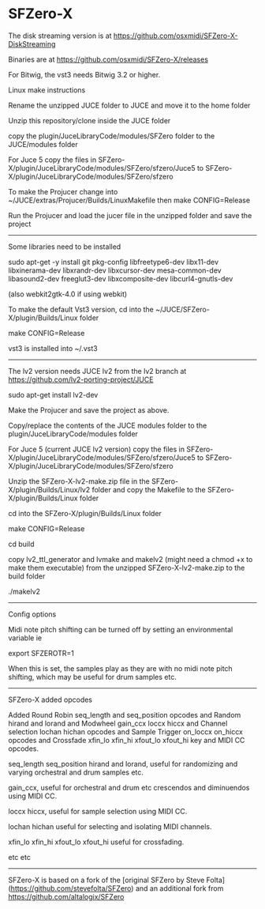 # SFZero-X

The disk streaming version is at https://github.com/osxmidi/SFZero-X-DiskStreaming

Binaries are at https://github.com/osxmidi/SFZero-X/releases

For Bitwig, the vst3 needs Bitwig 3.2 or higher.

Linux make instructions

Rename the unzipped JUCE folder to JUCE and move it to the home folder

Unzip this repository/clone inside the JUCE folder

copy the plugin/JuceLibraryCode/modules/SFZero folder to the JUCE/modules folder

For Juce 5 copy the files in SFZero-X/plugin/JuceLibraryCode/modules/SFZero/sfzero/Juce5 to 
SFZero-X/plugin/JuceLibraryCode/modules/SFZero/sfzero

To make the Projucer change into ~/JUCE/extras/Projucer/Builds/LinuxMakefile then make CONFIG=Release

Run the Projucer and load the jucer file in the unzipped folder and save the project
 
---------
 
Some libraries need to be installed

sudo apt-get -y install git pkg-config libfreetype6-dev libx11-dev libxinerama-dev libxrandr-dev libxcursor-dev mesa-common-dev libasound2-dev freeglut3-dev libxcomposite-dev libcurl4-gnutls-dev

(also webkit2gtk-4.0 if using webkit)

To make the default Vst3 version, cd into the ~/JUCE/SFZero-X/plugin/Builds/Linux folder

make CONFIG=Release

vst3 is installed into ~/.vst3

------------

The lv2 version needs JUCE lv2 from the lv2 branch at https://github.com/lv2-porting-project/JUCE

sudo apt-get install lv2-dev

Make the Projucer and save the project as above.

Copy/replace the contents of the JUCE modules folder to the plugin/JuceLibraryCode/modules folder 

For Juce 5 (current JUCE lv2 version) copy the files in SFZero-X/plugin/JuceLibraryCode/modules/SFZero/sfzero/Juce5 to 
SFZero-X/plugin/JuceLibraryCode/modules/SFZero/sfzero

Unzip the SFZero-X-lv2-make.zip file in the SFZero-X/plugin/Builds/Linux/lv2 folder and copy the Makefile to the SFZero-X/plugin/Builds/Linux folder

cd into the SFZero-X/plugin/Builds/Linux folder

make CONFIG=Release

cd build

copy lv2_ttl_generator and lvmake and makelv2 (might need a chmod +x to make them executable) from the unzipped SFZero-X-lv2-make.zip to the build folder

./makelv2

------------

Config options

Midi note pitch shifting can be turned off by setting an environmental variable ie

export SFZEROTR=1

When this is set, the samples play as they are with no midi note pitch shifting, which may be useful for drum samples etc.

------------

SFZero-X added opcodes

Added Round Robin seq_length and seq_position opcodes and Random hirand and lorand and Modwheel gain_ccx loccx hiccx and Channel selection lochan hichan opcodes and Sample Trigger on_loccx on_hiccx opcodes and Crossfade xfin_lo xfin_hi xfout_lo xfout_hi key and MIDI CC opcodes.

seq_length seq_position hirand and lorand, useful for randomizing and varying orchestral and drum samples etc.

gain_ccx, useful for orchestral and drum etc crescendos and diminuendos using MIDI CC.

loccx hiccx, useful for sample selection using MIDI CC.

lochan hichan useful for selecting and isolating MIDI channels.

xfin_lo xfin_hi xfout_lo xfout_hi useful for crossfading.

etc etc

------------

SFZero-X is based on a fork of the [original SFZero by Steve Folta] (https://github.com/stevefolta/SFZero) and an additional fork from https://github.com/altalogix/SFZero

